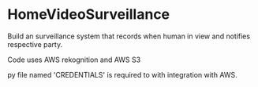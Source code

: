 # HomeVideoSurveillance
Build an surveillance system that records when human in view and notifies respective party.

Code uses AWS rekognition and AWS S3

py file named 'CREDENTIALS' is required to with integration with AWS.


